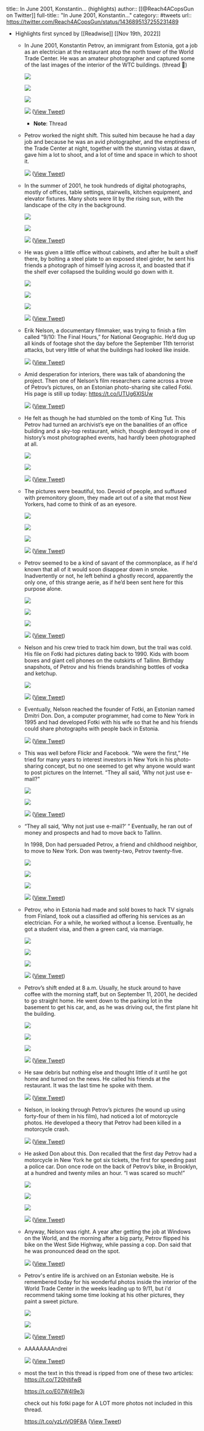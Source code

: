 title:: In June 2001, Konstantin... (highlights)
author:: [[@Reach4ACopsGun on Twitter]]
full-title:: "In June 2001, Konstantin..."
category:: #tweets
url:: https://twitter.com/Reach4ACopsGun/status/1436895137255231489

- Highlights first synced by [[Readwise]] [[Nov 19th, 2022]]
	- In June 2001, Konstantin Petrov, an immigrant from Estonia, got a job as an electrician at the restaurant atop the north tower of the World Trade Center. He was an amateur photographer and captured some of the last images of the interior of the WTC buildings. (thread 🧵) 
	  
	  ![](https://pbs.twimg.com/media/E_DfTXQVQAISTS4.jpg) 
	  
	  ![](https://pbs.twimg.com/media/E_DfUV4VIAcLs2S.jpg) 
	  
	  ![](https://pbs.twimg.com/media/E_DfawDVEAEj_Pa.jpg) 
	  
	  ![](https://pbs.twimg.com/media/E_Dfw2_UYAQ-Mp1.jpg) ([View Tweet](https://twitter.com/Reach4ACopsGun/status/1436895137255231489))
		- **Note**: Thread
	- Petrov worked the night shift. This suited him because he had a day job and because he was an avid photographer, and the emptiness of the Trade Center at night, together with the stunning vistas at dawn, gave him a lot to shoot, and a lot of time and space in which to shoot it. 
	  
	  ![](https://pbs.twimg.com/media/E_DgkKcUUAUzs_Y.png) ([View Tweet](https://twitter.com/Reach4ACopsGun/status/1436895507519983616))
	- In the summer of 2001, he took hundreds of digital photographs, mostly of offices, table settings, stairwells, kitchen equipment, and elevator fixtures. Many shots were lit by the rising sun, with the landscape of the city in the background. 
	  
	  ![](https://pbs.twimg.com/media/E_DhMLeVcAs8Spk.jpg) 
	  
	  ![](https://pbs.twimg.com/media/E_DhNc_VgAEragV.jpg) 
	  
	  ![](https://pbs.twimg.com/media/E_DhTpCVQAI4mOk.jpg) ([View Tweet](https://twitter.com/Reach4ACopsGun/status/1436896072471773185))
	- He was given a little office without cabinets, and after he built a shelf there, by bolting a steel plate to an exposed steel girder, he sent his friends a photograph of himself lying across it, and boasted that if the shelf ever collapsed the building would go down with it. 
	  
	  ![](https://pbs.twimg.com/media/E_DhilyVQAI4wTl.jpg) 
	  
	  ![](https://pbs.twimg.com/media/E_DhkePVQAYtYVW.jpg) 
	  
	  ![](https://pbs.twimg.com/media/E_DhllMUUAM-8q9.jpg) 
	  
	  ![](https://pbs.twimg.com/media/E_DhqKZUUAAWEdd.jpg) ([View Tweet](https://twitter.com/Reach4ACopsGun/status/1436896465050226690))
	- Erik Nelson, a documentary filmmaker, was trying to finish a film called “9/10: The Final Hours,” for National Geographic. He’d dug up all kinds of footage shot the day before the September 11th terrorist attacks, but very little of what the buildings had looked like inside. 
	  
	  ![](https://pbs.twimg.com/media/E_DiL1CVIAU-26H.jpg) ([View Tweet](https://twitter.com/Reach4ACopsGun/status/1436897017402302464))
	- Amid desperation for interiors, there was talk of abandoning the project. Then one of Nelson’s film researchers came across a trove of Petrov’s pictures, on an Estonian photo-sharing site called Fotki. His page is still up today: https://t.co/UTUg6XlSUw 
	  
	  ![](https://pbs.twimg.com/media/E_DidV5VEAEVnAS.jpg) ([View Tweet](https://twitter.com/Reach4ACopsGun/status/1436897411784343554))
	- He felt as though he had stumbled on the tomb of King Tut. This Petrov had turned an archivist’s eye on the banalities of an office building and a sky-top restaurant, which, though destroyed in one of history’s most photographed events, had hardly been photographed at all. 
	  
	  ![](https://pbs.twimg.com/media/E_DjBrVUUAA45Zo.jpg) 
	  
	  ![](https://pbs.twimg.com/media/E_DjFu4UUActau_.jpg) 
	  
	  ![](https://pbs.twimg.com/media/E_DjXAzVcAEQCyq.jpg) ([View Tweet](https://twitter.com/Reach4ACopsGun/status/1436898310493593602))
	- The pictures were beautiful, too. Devoid of people, and suffused with premonitory gloom, they made art out of a site that most New Yorkers, had come to think of as an eyesore. 
	  
	  ![](https://pbs.twimg.com/media/E_DkEdLVcAM-jfT.jpg) 
	  
	  ![](https://pbs.twimg.com/media/E_DkGBhVgAUOj97.jpg) 
	  
	  ![](https://pbs.twimg.com/media/E_DkJ06UYAI4ZJ9.jpg) 
	  
	  ![](https://pbs.twimg.com/media/E_DkOMcUYAAzN_u.jpg) ([View Tweet](https://twitter.com/Reach4ACopsGun/status/1436899277343584259))
	- Petrov seemed to be a kind of savant of the commonplace, as if he'd known that all of it would soon disappear down in smoke. Inadvertently or not, he left behind a ghostly record, apparently the only one, of this strange aerie, as if he’d been sent here for this purpose alone. 
	  
	  ![](https://pbs.twimg.com/media/E_DkwfIVgAQP_1v.jpg) 
	  
	  ![](https://pbs.twimg.com/media/E_DkyE7VcAULHaX.jpg) 
	  
	  ![](https://pbs.twimg.com/media/E_Dkz6sVgAENjX-.jpg) 
	  
	  ![](https://pbs.twimg.com/media/E_Dk5joVUAchfls.jpg) ([View Tweet](https://twitter.com/Reach4ACopsGun/status/1436900058692083717))
	- Nelson and his crew tried to track him down, but the trail was cold. His file on Fotki had pictures dating back to 1990. Kids with boom boxes and giant cell phones on the outskirts of Tallinn. Birthday snapshots, of Petrov and his friends brandishing bottles of vodka and ketchup. 
	  
	  ![](https://pbs.twimg.com/media/E_DlervVUAAgt9U.png) 
	  
	  ![](https://pbs.twimg.com/media/E_DlhlJVQAU_1F-.png) ([View Tweet](https://twitter.com/Reach4ACopsGun/status/1436900667453411331))
	- Eventually, Nelson reached the founder of Fotki, an Estonian named Dmitri Don. Don, a computer programmer, had come to New York in 1995 and had developed Fotki with his wife so that he and his friends could share photographs with people back in Estonia. 
	  
	  ![](https://pbs.twimg.com/media/E_DnOEEVkAgJ6ac.jpg) ([View Tweet](https://twitter.com/Reach4ACopsGun/status/1436902627594305537))
	- This was well before Flickr and Facebook. “We were the first,” He tried for many years to interest investors in New York in his photo-sharing concept, but no one seemed to get why anyone would want to post pictures on the Internet. “They all said, ‘Why not just use e-mail?" 
	  
	  ![](https://pbs.twimg.com/media/E_DnmA9UcAEUtr2.jpg) 
	  
	  ![](https://pbs.twimg.com/media/E_Dnm6uVUAAZrfS.jpg) 
	  
	  ![](https://pbs.twimg.com/media/E_Dn8eEVQAQgkkp.jpg) ([View Tweet](https://twitter.com/Reach4ACopsGun/status/1436903359923965953))
	- “They all said, ‘Why not just use e-mail?’ ” Eventually, he ran out of money and prospects and had to move back to Tallinn.
	  
	  In 1998, Don had persuaded Petrov, a friend and childhood neighbor, to move to New York. Don was twenty-two, Petrov twenty-five. 
	  
	  ![](https://pbs.twimg.com/media/E_DoTx0VkAkXDrG.jpg) 
	  
	  ![](https://pbs.twimg.com/media/E_DodZ7VQAEkzhw.jpg) 
	  
	  ![](https://pbs.twimg.com/media/E_DogAnVgAkIm-m.jpg) 
	  
	  ![](https://pbs.twimg.com/media/E_DoicmUcAISzwP.jpg) ([View Tweet](https://twitter.com/Reach4ACopsGun/status/1436903996342427654))
	- Petrov, who in Estonia had made and sold boxes to hack TV signals from Finland, took out a classified ad offering his services as an electrician. For a while, he worked without a license. Eventually, he got a student visa, and then a green card, via marriage. 
	  
	  ![](https://pbs.twimg.com/media/E_Do4zsVEAQlOiS.jpg) 
	  
	  ![](https://pbs.twimg.com/media/E_Do54jVgAUEI8V.jpg) 
	  
	  ![](https://pbs.twimg.com/media/E_Do6-kUUAIjNqV.jpg) 
	  
	  ![](https://pbs.twimg.com/media/E_Do8_4VQA0fXqY.jpg) ([View Tweet](https://twitter.com/Reach4ACopsGun/status/1436904429635076104))
	- Petrov’s shift ended at 8 a.m. Usually, he stuck around to have coffee with the morning staff, but on September 11, 2001, he decided to go straight home. He went down to the parking lot in the basement to get his car, and, as he was driving out, the first plane hit the building. 
	  
	  ![](https://pbs.twimg.com/media/E_DpWVrUYAM4rcw.jpg) 
	  
	  ![](https://pbs.twimg.com/media/E_DpYMNVcAEzQVF.jpg) 
	  
	  ![](https://pbs.twimg.com/media/E_DpcYEVEAAhVi0.jpg) 
	  
	  ![](https://pbs.twimg.com/media/E_DpfZEVUAIByT9.jpg) ([View Tweet](https://twitter.com/Reach4ACopsGun/status/1436905040359219200))
	- He saw debris but nothing else and thought little of it until he got home and turned on the news. He called his friends at the restaurant. It was the last time he spoke with them. 
	  
	  ![](https://pbs.twimg.com/media/E_Dp0F3VIAI8vUk.jpg) ([View Tweet](https://twitter.com/Reach4ACopsGun/status/1436905393125425153))
	- Nelson, in looking through Petrov’s pictures (he wound up using forty-four of them in his film), had noticed a lot of motorcycle photos. He developed a theory that Petrov had been killed in a motorcycle crash. 
	  
	  ![](https://pbs.twimg.com/media/E_DrrOlUYAAah01.png) ([View Tweet](https://twitter.com/Reach4ACopsGun/status/1436907416562462722))
	- He asked Don about this. Don recalled that the first day Petrov had a motorcycle in New York he got six tickets, the first for speeding past a police car. Don once rode on the back of Petrov’s bike, in Brooklyn, at a hundred and twenty miles an hour. “I was scared so much!” 
	  
	  ![](https://pbs.twimg.com/media/E_Dr6LXVUAQHRJ7.jpg) 
	  
	  ![](https://pbs.twimg.com/media/E_Dr74-VkAApJWI.jpg) 
	  
	  ![](https://pbs.twimg.com/media/E_Dr81uVUAcsZvI.png) 
	  
	  ![](https://pbs.twimg.com/media/E_Dr-KGVIAIfgX3.png) ([View Tweet](https://twitter.com/Reach4ACopsGun/status/1436907759975362563))
	- Anyway, Nelson was right. A year after getting the job at Windows on the World, and the morning after a big party, Petrov flipped his bike on the West Side Highway, while passing a cop. Don said that he was pronounced dead on the spot. 
	  
	  ![](https://pbs.twimg.com/media/E_DsNPGVIAEQwqs.jpg) ([View Tweet](https://twitter.com/Reach4ACopsGun/status/1436908041396359172))
	- Petrov's entire life is archived on an Estonian website. He is remembered today for his wonderful photos inside the interior of the World Trade Center in the weeks leading up to 9/11, but i'd recommend taking some time looking at his other pictures, they paint a sweet picture. 
	  
	  ![](https://pbs.twimg.com/media/E_DsvAMVQAMeP-U.jpg) 
	  
	  ![](https://pbs.twimg.com/media/E_DsxIeVUAAltgB.png) 
	  
	  ![](https://pbs.twimg.com/media/E_Ds3FbUYAEAI8-.png) ([View Tweet](https://twitter.com/Reach4ACopsGun/status/1436908769737265155))
	- AAAAAAAAndrei 
	  
	  ![](https://pbs.twimg.com/media/E_DtOJjVkAMNb5z.jpg) ([View Tweet](https://twitter.com/Reach4ACopsGun/status/1436909119315738624))
	- most the text in this thread is ripped from one of these two articles: 
	  https://t.co/T20hjtifwB
	  
	  https://t.co/E07W4I9e3j
	  
	  check out his fotki page for A LOT more photos not included in this thread.
	  
	  https://t.co/yzLnVO9F8A ([View Tweet](https://twitter.com/Reach4ACopsGun/status/1436909667779682309))